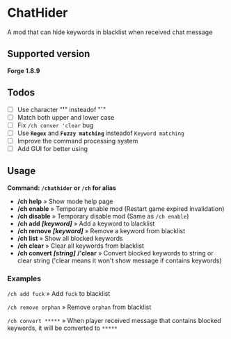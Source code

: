 # ChatHider
A mod that can hide keywords in blacklist when received chat message

## Supported version
**Forge 1.8.9**

## Todos
- [ ] Use character "**'**" insteadof "**`**"
- [ ] Match both upper and lower case
- [ ] Fix `/ch conver 'clear` bug
- [ ] Use **`Regex`** and **`Fuzzy matching`** insteadof `Keyword matching`
- [ ] Improve the command processing system
- [ ] Add GUI for better using

## Usage
**Command: `/chathider` or `/ch` for alias**

- **/ch help** » Show mode help page
- **/ch enable** » Temporary enable mod (Restart game expired invalidation)
- **/ch disable** » Temporary disable mod (Same as `/ch enable`)
- **/ch add** ***[keyword]*** » Add a keyword to blacklist
- **/ch remove** ***[keyword]*** » Remove a keyword from blacklist
- **/ch list** » Show all blocked keywords
- **/ch clear** » Clear all keywords from blacklist
- **/ch convert** ***[string]*** **/'clear** » Convert blocked keywords to string or clear string ('clear means it won't show message if contains keywords)

### Examples
`/ch add fuck` » Add `fuck` to blacklist

`/ch remove orphan` » Remove `orphan` from blacklist

`/ch convert *****` » When player received message that contains blocked keywords, it will be converted to `*****`
